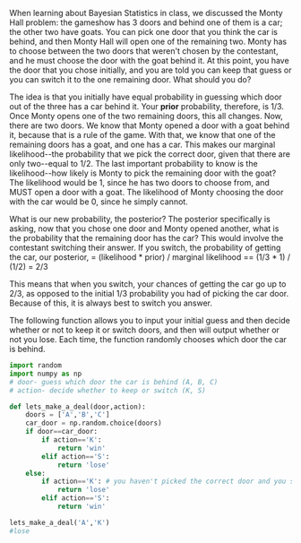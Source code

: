 When learning about Bayesian Statistics in class, we discussed the Monty Hall problem: the gameshow has 3 doors and behind one of them is a car; the other two have goats. You can pick one door that you think the car is behind, and then Monty Hall will open one of the remaining two. Monty has to choose between the two doors that weren't chosen by the contestant, and he must choose the door with the goat behind it. At this point, you have the door that you chose initially, and you are told you can keep that guess or you can switch it to the one remaining door. What should you do?

The idea is that you initially have equal probability in guessing which door out of the three has a car behind it. Your **prior** probability, therefore, is 1/3. Once Monty opens one of the two remaining doors, this all changes. Now, there are two doors. We know that Monty opened a door with a goat behind it, because that is a rule of the game. With that, we know that one of the remaining doors has a goat, and one has a car. This makes our marginal likelihood--the probability that we pick the correct door, given that there are only two--equal to 1/2. The last important probability to know is the likelihood--how likely is Monty to pick the remaining door with the goat? The likelihood would be 1, since he has two doors to choose from, and MUST open a door with a goat. The likelihood of Monty choosing the door with the car would be 0, since he simply cannot.

What is our new probability, the posterior? The posterior specifically is asking, now that you chose one door and Monty opened another, what is the probability that the remaining door has the car? This would involve the contestant switching their answer. If you switch, the probability of getting the car, our posterior, = (likelihood * prior) / marginal likelihood == (1/3 * 1) / (1/2) = 2/3

This means that when you switch, your chances of getting the car go up to 2/3, as opposed to the initial 1/3 probability you had of picking the car door. Because of this, it is always best to switch you answer.

The following function allows you to input your initial guess and then decide whether or not to keep it or switch doors, and then will output whether or not you lose. Each time, the function randomly chooses which door the car is behind.


```python
import random
import numpy as np
# door- guess which door the car is behind (A, B, C)
# action- decide whether to keep or switch (K, S)

def lets_make_a_deal(door,action): 
    doors = ['A','B','C']
    car_door = np.random.choice(doors)
    if door==car_door:
        if action=='K':
            return 'win'
        elif action=='S':
            return 'lose'
    else:
        if action=='K': # you haven't picked the correct door and you stay put
            return 'lose'
        elif action=='S':
            return 'win'

lets_make_a_deal('A','K')
#lose
```

